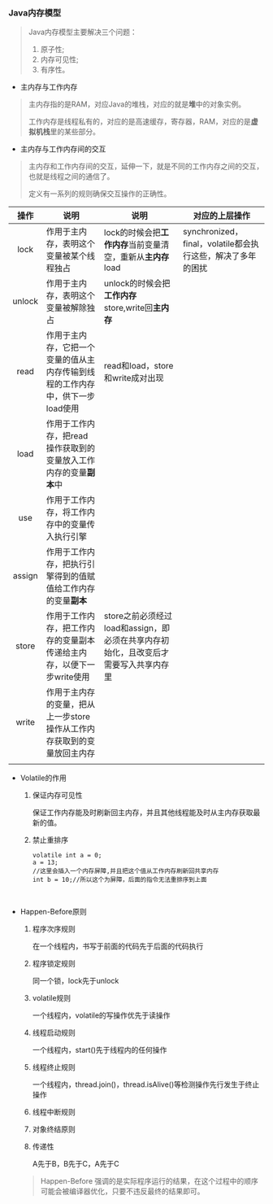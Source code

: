 ### Java内存模型

> Java内存模型主要解决三个问题：
>
> 1. 原子性;
> 2. 内存可见性;
> 3. 有序性。

- 主内存与工作内存

> 主内存指的是RAM，对应Java的堆栈，对应的就是**堆**中的对象实例。
>
> 工作内存是线程私有的，对应的是高速缓存，寄存器，RAM，对应的是**虚拟机栈**里的某些部分。



- 主内存与工作内存间的交互

> 主内存和工作内存间的交互，延伸一下，就是不同的工作内存之间的交互，也就是线程之间的通信了。
>
> 定义有一系列的规则确保交互操作的正确性。

|   操作   | 说明                                       | 说明                                       | 对应的上层操作                                  |
| :----: | ---------------------------------------- | ---------------------------------------- | ---------------------------------------- |
|  lock  | 作用于主内存，表明这个变量被某个线程独占                     | lock的时候会把**工作内存**当前变量清空，重新从**主内存**load   | synchronized，final，volatile都会执行这些，解决了多年的困扰 |
| unlock | 作用于主内存，表明这个变量被解除独占                       | unlock的时候会把**工作内存**store,write回**主内存**   |                                          |
|  read  | 作用于主内存，它把一个变量的值从主内存传输到线程的工作内存中，供下一步load使用 | read和load，store和write成对出现                |                                          |
|  load  | 作用于工作内存，把read操作获取到的变量放入工作内存的变量**副本**中    |                                          |                                          |
|  use   | 作用于工作内存，将工作内存中的变量传入执行引擎                  |                                          |                                          |
| assign | 作用于工作内存，把执行引擎得到的值赋值给工作内存的变量**副本**        |                                          |                                          |
| store  | 作用于工作内存，把工作内存的变量副本传递给主内存，以便下一步write使用    | store之前必须经过load和assign，即必须在共享内存初始化，且改变后才需要写入共享内存里 |                                          |
| write  | 作用于主内存的变量，把从上一步store操作从工作内存获取到的变量放回主内存   |                                          |                                          |
|        |                                          |                                          |                                          |



- Volatile的作用

  1. 保证内存可见性

     保证工作内存能及时刷新回主内存，并且其他线程能及时从主内存获取最新的值。

  2. 禁止重排序

     ```
     volatile int a = 0;
     a = 13;
     //这里会插入一个内存屏障,并且把这个值从工作内存刷新回共享内存
     int b = 10;//所以这个为屏障，后面的指令无法重排序到上面
     ```

  ​

- Happen-Before原则

  1. 程序次序规则

     在一个线程内，书写于前面的代码先于后面的代码执行

  2. 程序锁定规则

     同一个锁，lock先于unlock

  3. volatile规则

     一个线程内，volatile的写操作优先于读操作

  4. 线程启动规则

     一个线程内，start()先于线程内的任何操作

  5. 线程终止规则

     一个线程内，thread.join()，thread.isAlive()等检测操作先行发生于终止操作

  6. 线程中断规则

  7. 对象终结原则

  8. 传递性

     A先于B，B先于C，A先于C

  > Happen-Before 强调的是实际程序运行的结果，在这个过程中的顺序可能会被编译器优化，只要不违反最终的结果即可。